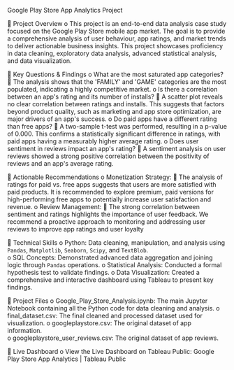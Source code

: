Google Play Store App Analytics Project

	Project Overview
o	This project is an end-to-end data analysis case study focused on the Google Play Store mobile app market. The goal is to provide a comprehensive analysis of user behaviour, app ratings, and market trends to deliver actionable business insights. This project showcases proficiency in data cleaning, exploratory data analysis, advanced statistical analysis, and data visualization.

	Key Questions & Findings
o	What are the most saturated app categories?
	The analysis shows that the 'FAMILY' and 'GAME' categories are the most populated, indicating a highly competitive market. 
o	Is there a correlation between an app's rating and its number of installs?
	A scatter plot reveals no clear correlation between ratings and installs. This suggests that factors beyond product quality, such as marketing and app store optimization, are major drivers of an app's success.
o	Do paid apps have a different rating than free apps?
	 A two-sample t-test was performed, resulting in a p-value of 0.000. This confirms a statistically significant difference in ratings, with paid apps having a measurably higher average rating. 
o	Does user sentiment in reviews impact an app's rating?
	A sentiment analysis on user reviews showed a strong positive correlation between the positivity of reviews and an app's average rating.

	Actionable Recommendations
o	Monetization Strategy:
	The analysis of ratings for paid vs. free apps suggests that users are more satisfied with paid products. It is recommended to explore premium, paid versions for high-performing free apps to potentially increase user satisfaction and revenue.
o	Review Management:
	The strong correlation between sentiment and ratings highlights the importance of user feedback. We recommend a proactive approach to monitoring and addressing user reviews to improve app ratings and user loyalty

	Technical Skills
o	Python: Data cleaning, manipulation, and analysis using `Pandas`, `Matplotlib`, `Seaborn`, `Scipy`, and `TextBlob`. 	
o	SQL Concepts: Demonstrated advanced data aggregation and joining logic through `Pandas` operations. 
o	Statistical Analysis: Conducted a formal hypothesis test to validate findings. 
o	Data Visualization: Created a comprehensive and interactive dashboard using Tableau to present key findings.

	Project Files 
o	Google_Play_Store_Analysis.ipynb: The main Jupyter Notebook containing all the Python code for data cleaning and analysis. 
o	final_dataset.csv: The final cleaned and processed dataset used for visualization. 
o	googleplaystore.csv: The original dataset of app information.  
o	googleplaystore_user_reviews.csv: The original dataset of app reviews.

	Live Dashboard
o	View the Live Dashboard on Tableau Public: Google Play Store App Analytics | Tableau Public



